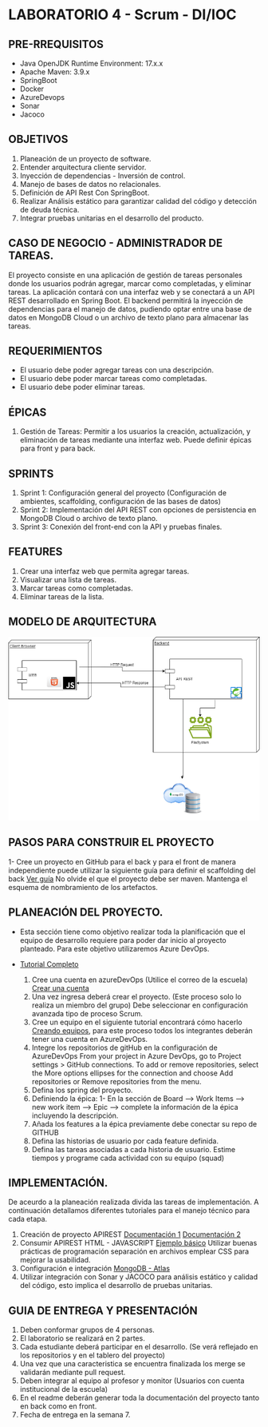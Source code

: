 # LABORATORIO 4 - Scrum - DI/IOC

## PRE-RREQUISITOS
- Java OpenJDK Runtime Environment: 17.x.x
- Apache Maven: 3.9.x
- SpringBoot
- Docker
- AzureDevops
- Sonar
- Jacoco

## OBJETIVOS
1. Planeación de un proyecto de software.
2. Entender arquitectura cliente servidor.
3. Inyección de dependencias - Inversión de control.
4. Manejo de bases de datos no relacionales.
6. Definición de API Rest Con SpringBoot.
7. Realizar Análisis estático para garantizar calidad del código y detección de deuda técnica.
8. Integrar pruebas unitarias en el desarrollo del producto.


## CASO DE NEGOCIO - ADMINISTRADOR DE TAREAS.

El proyecto consiste en una aplicación de gestión de tareas personales donde los usuarios podrán agregar, marcar como completadas, y eliminar tareas. La aplicación contará con una interfaz web y se conectará a un API REST desarrollado en Spring Boot. El backend permitirá la inyección de dependencias para el manejo de datos, pudiendo optar entre una base de datos en MongoDB Cloud o un archivo de texto plano para almacenar las tareas.

## REQUERIMIENTOS
- El usuario debe poder agregar tareas con una descripción.
- El usuario debe poder marcar tareas como completadas.
- El usuario debe poder eliminar tareas.

## ÉPICAS
1. Gestión de Tareas: Permitir a los usuarios la creación, actualización, y eliminación de tareas mediante una interfaz web. Puede definir épicas para front y para back.

## SPRINTS
1. Sprint 1: Configuración general del proyecto (Configuración de ambientes, scaffolding, configuración de las bases de datos)
2. Sprint 2: Implementación del API REST con opciones de persistencia en MongoDB Cloud o archivo de texto plano.
3. Sprint 3: Conexión del front-end con la API y pruebas finales.

## FEATURES
1. Crear una interfaz web que permita agregar tareas.
2. Visualizar una lista de tareas.
3. Marcar tareas como completadas.
4. Eliminar tareas de la lista.

## MODELO DE ARQUITECTURA

![Screenshot_2](assets/TareasArquitectura.drawio.png)

## PASOS PARA CONSTRUIR EL PROYECTO

1- Cree un proyecto en GitHub para el back y para el front de manera independiente puede utilizar la siguiente guía para definir el scaffolding del back <a href="https://ragunathrajasekaran.medium.com/https-medium-com-ragunathrajasekaran-lets-learn-full-stack-development-part2-7986debc485d" target="_blank">Ver guía</a> No olvide el que el proyecto debe ser maven. Mantenga el esquema de nombramiento de los artefactos.

## PLANEACIÓN DEL PROYECTO.
- Esta sección tiene como objetivo realizar toda la planificación que el equipo de desarrollo requiere para poder dar inicio al proyecto planteado. Para este objetivo utilizaremos Azure DevOps.

- <a href="AZ400-DesigningandImplementingMicrosoftDevOpsSolutions/Instructions/Labs/AZ400_M01_L01_Agile_Plan_and_Portfolio_Management_with_Azure_Boards.md at master · MicrosoftLearning/AZ400-DesigningandImplementingMicrosoftDevOpsSolutions · GitHub">Tutorial Completo</a>

  1. Cree una cuenta en azureDevOps (Utilice el correo de la escuela) <a href="https://go.microsoft.com/fwlink/?LinkId=2014881" target="_blank">Crear una cuenta</a>
  2. Una vez ingresa deberá crear el proyecto. (Este proceso solo lo realiza un miembro del grupo) Debe seleccionar en configuración avanzada tipo de proceso Scrum.
  3. Cree un equipo en el siguiente tutorial encontrará cómo hacerlo <a href="https://github.com/microsoft/azuredevopslabs/tree/master/labs/azuredevops/agile" target="_blank">Creando equipos</a>, para este proceso todos 
     los integrantes deberán tener una cuenta en AzureDevOps.
  4. Integre los repositorios de gitHub en la configuración de AzureDevOps
       From your project in Azure DevOps, go to Project settings > GitHub connections.
       To add or remove repositories, select the More options ellipses for the connection and choose Add repositories or Remove repositories from the menu.
  5. Defina los spring del proyecto.
  6. Definiendo la épica:
     1- En la sección de Board --> Work Items --> new work item --> Epic --> complete la información de la épica incluyendo la descripción.
  7. Añada los features a la épica previamente debe conectar su repo de GITHUB
  8.  Defina las historias de usuario por cada feature definida.
  9.  Defina las tareas asociadas a cada historia de usuario. Estime tiempos y programe cada actividad con su equipo (squad)
 

## IMPLEMENTACIÓN.
De aceurdo a la planeación realizada divida las tareas de implementación.
A continuación detallamos diferentes tutoriales para el manejo técnico para cada etapa.

  1. Creación de proyecto APIREST <a href="https://blog.codmind.com/mi-primer-api-rest-con-spring-boot/">Documentación 1<a/> <a href="https://programandoenjava.com/crear-un-rest-api-con-spring-boot/">Documentación 2</a>
  2. Consumir APIREST HTML - JAVASCRIPT <a href="https://helpcenter.itmplatform.com/es/project/ejemplo-de-uso-de-api-con-html-javascript/">Ejemplo básico<a/> Utilizar buenas prácticas de programación separación en archivos emplear CSS para mejorar la usabilidad.
  3. Configuración e integración <a href="https://www.mongodb.com/resources/products/compatibilities/spring-boot#getting-started-with-spring-initializr">MongoDB - Atlas</a>
  4. Utilizar integración con Sonar y JACOCO para análisis estático y calidad del código, esto implica el desarrollo de pruebas unitarias.

## GUIA DE ENTREGA Y PRESENTACIÓN
  1. Deben conformar grupos de 4 personas.
  2. El laboratorio se realizará en 2 partes.
  3. Cada estudiante deberá participar en el desarrollo. (Se verá reflejado en los repositorios y en el tablero del proyecto)
  4. Una vez que una caracteristica se encuentra finalizada los merge se validarán mediante pull request.
  5. Deben integrar al equipo al profesor y monitor (Usuarios con cuenta institucional de la escuela)
  6. En el readme deberán generar toda la documentación del proyecto tanto en back como en front.
  7. Fecha de entrega en la semana 7.


